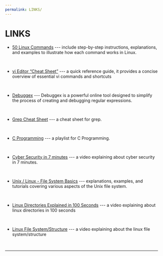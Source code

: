 ```yaml
---
permalink: LINKS/
---
```


# LINKS
* [50 Linux Commands](https://www.digitalocean.com/community/tutorials/linux-commands) --- 
include step-by-step instructions, explanations, and examples to illustrate how each command works in Linux.
<br>

* [vi Editor “Cheat Sheet”](https://www.atmos.albany.edu/daes/atmclasses/atm350/vi_cheat_sheet.pdf) --- 
a quick reference guide, it provides a concise overview of essential vi commands and shortcuts
<br>

* [Debuggex](https://www.debuggex.com/) --- 
Debuggex is a powerful online tool designed to simplify the process of creating and debugging regular expressions.
<br>

* [Grep Cheat Sheet](https://ryanstutorials.net/linuxtutorial/cheatsheetgrep.php) --- a cheat sheet for grep.
<br>

* [C Programming](https://www.youtube.com/watch?v=rLf3jnHxSmU&list=PLBlnK6fEyqRggZZgYpPMUxdY1CYkZtARR&ab_channel=NesoAcademy) --- a playlist for C Programming.
<br>

* [Cyber Security in 7 minutes](https://www.youtube.com/watch?v=inWWhr5tnEA&ab_channel=Simplilearn) --- a video explaining about cyber security in 7 minutes.
<br>

* [Unix / Linux - File System Basics](https://www.tutorialspoint.com/unix/unix-file-system.htm) --- explanations, examples, and tutorials covering various aspects of the Unix file system.
<br>

* [Linux Directories Explained in 100 Seconds](https://www.youtube.com/watch?v=42iQKuQodW4&ab_channel=Fireship) --- a video explaining about linux directories in 100 seconds
<br>

* [Linux File System/Structure](https://www.youtube.com/watch?v=HbgzrKJvDRw&ab_channel=DorianDotSlash) --- a video explaining about the linux file system/structure
<br>
<hr>

